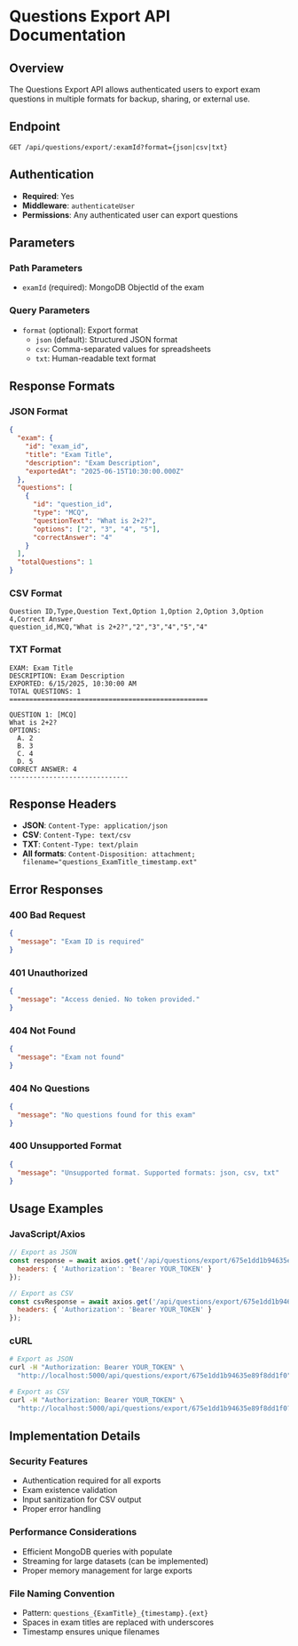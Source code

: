 # Questions Export API Documentation

## Overview
The Questions Export API allows authenticated users to export exam questions in multiple formats for backup, sharing, or external use.

## Endpoint
```
GET /api/questions/export/:examId?format={json|csv|txt}
```

## Authentication
- **Required**: Yes
- **Middleware**: `authenticateUser`
- **Permissions**: Any authenticated user can export questions

## Parameters

### Path Parameters
- `examId` (required): MongoDB ObjectId of the exam

### Query Parameters
- `format` (optional): Export format
  - `json` (default): Structured JSON format
  - `csv`: Comma-separated values for spreadsheets
  - `txt`: Human-readable text format

## Response Formats

### JSON Format
```json
{
  "exam": {
    "id": "exam_id",
    "title": "Exam Title",
    "description": "Exam Description",
    "exportedAt": "2025-06-15T10:30:00.000Z"
  },
  "questions": [
    {
      "id": "question_id",
      "type": "MCQ",
      "questionText": "What is 2+2?",
      "options": ["2", "3", "4", "5"],
      "correctAnswer": "4"
    }
  ],
  "totalQuestions": 1
}
```

### CSV Format
```csv
Question ID,Type,Question Text,Option 1,Option 2,Option 3,Option 4,Correct Answer
question_id,MCQ,"What is 2+2?","2","3","4","5","4"
```

### TXT Format
```
EXAM: Exam Title
DESCRIPTION: Exam Description
EXPORTED: 6/15/2025, 10:30:00 AM
TOTAL QUESTIONS: 1
==================================================

QUESTION 1: [MCQ]
What is 2+2?
OPTIONS:
  A. 2
  B. 3
  C. 4
  D. 5
CORRECT ANSWER: 4
------------------------------
```

## Response Headers
- **JSON**: `Content-Type: application/json`
- **CSV**: `Content-Type: text/csv`
- **TXT**: `Content-Type: text/plain`
- **All formats**: `Content-Disposition: attachment; filename="questions_ExamTitle_timestamp.ext"`

## Error Responses

### 400 Bad Request
```json
{
  "message": "Exam ID is required"
}
```

### 401 Unauthorized
```json
{
  "message": "Access denied. No token provided."
}
```

### 404 Not Found
```json
{
  "message": "Exam not found"
}
```

### 404 No Questions
```json
{
  "message": "No questions found for this exam"
}
```

### 400 Unsupported Format
```json
{
  "message": "Unsupported format. Supported formats: json, csv, txt"
}
```

## Usage Examples

### JavaScript/Axios
```javascript
// Export as JSON
const response = await axios.get('/api/questions/export/675e1dd1b94635e89f8dd1f0', {
  headers: { 'Authorization': 'Bearer YOUR_TOKEN' }
});

// Export as CSV
const csvResponse = await axios.get('/api/questions/export/675e1dd1b94635e89f8dd1f0?format=csv', {
  headers: { 'Authorization': 'Bearer YOUR_TOKEN' }
});
```

### cURL
```bash
# Export as JSON
curl -H "Authorization: Bearer YOUR_TOKEN" \
  "http://localhost:5000/api/questions/export/675e1dd1b94635e89f8dd1f0"

# Export as CSV
curl -H "Authorization: Bearer YOUR_TOKEN" \
  "http://localhost:5000/api/questions/export/675e1dd1b94635e89f8dd1f0?format=csv"
```

## Implementation Details

### Security Features
- Authentication required for all exports
- Exam existence validation
- Input sanitization for CSV output
- Proper error handling

### Performance Considerations
- Efficient MongoDB queries with populate
- Streaming for large datasets (can be implemented)
- Proper memory management for large exports

### File Naming Convention
- Pattern: `questions_{ExamTitle}_{timestamp}.{ext}`
- Spaces in exam titles are replaced with underscores
- Timestamp ensures unique filenames